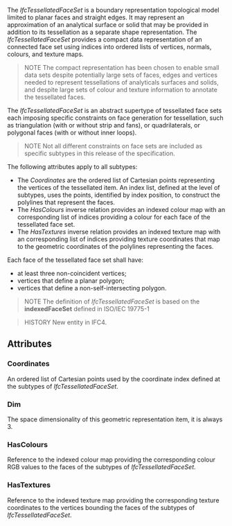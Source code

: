 The _IfcTessellatedFaceSet_ is a boundary representation topological model limited to planar faces and straight edges. It may represent an approximation of an analytical surface or solid that may be provided in addition to its tessellation as a separate shape representation. The _IfcTessellatedFaceSet_ provides a compact data representation of an connected face set using indices into ordered lists of vertices, normals, colours, and texture maps.

<!-- end of short definition -->


> NOTE The compact representation has been chosen to enable small data sets despite potentially large sets of faces, edges and vertices needed to represent tessellations of analyticals surfaces and solids, and despite large sets of colour and texture information to annotate the tessellated faces.

The _IfcTessellatedFaceSet_ is an abstract supertype of tessellated face sets each imposing specific constraints on face generation for tessellation, such as triangulation (with or without strip and fans), or quadrilaterals, or polygonal faces (with or without inner loops).

> NOTE Not all different constraints on face sets are included as specific subtypes in this release of the specification.

The following attributes apply to all subtypes:

* The _Coordinates_ are the ordered list of Cartesian points representing the vertices of the tessellated item. An index list, defined at the level of subtypes, uses the points, identified by index position, to construct the polylines that represent the faces.
* The _HasColours_ inverse relation provides an indexed colour map with an corresponding list of indices providing a colour for each face of the tessellated face set.
* The _HasTextures_ inverse relation provides an indexed texture map with an corresponding list of indices providing texture coordinates that map to the geometric coordinates of the polylines representing the faces.

Each face of the tessellated face set shall have:

* at least three non-coincident vertices;
* vertices that define a planar polygon;
* vertices that define a non-self-intersecting polygon.

> NOTE The definition of _IfcTessellatedFaceSet_ is based on the **indexedFaceSet** defined in ISO/IEC 19775-1

> HISTORY New entity in IFC4.

## Attributes

### Coordinates
An ordered list of Cartesian points used by the coordinate index defined at the subtypes of _IfcTessellatedFaceSet_.

### Dim
The space dimensionality of this geometric representation item, it is always 3.

### HasColours
Reference to the indexed colour map providing the corresponding colour RGB values to the faces of the subtypes of _IfcTessellatedFaceSet_.

### HasTextures
Reference to the indexed texture map providing the corresponding texture coordinates to the vertices bounding the faces of the subtypes of _IfcTessellatedFaceSet_.
